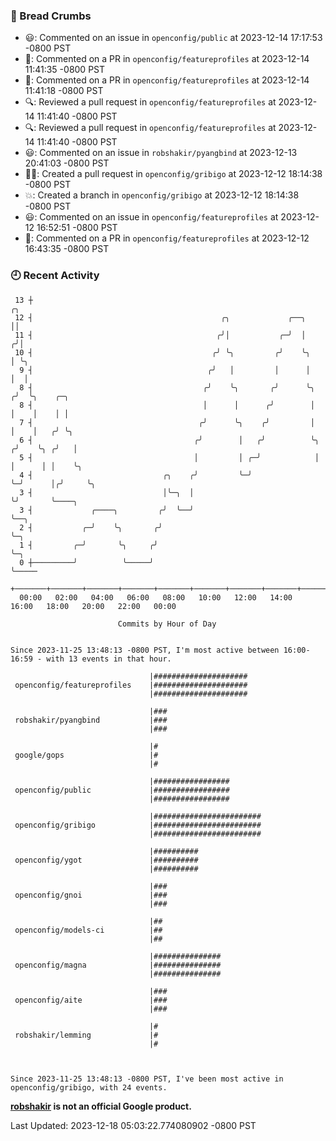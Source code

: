 ### 🍞 Bread Crumbs

 * 😃: Commented on an issue in `openconfig/public` at 2023-12-14 17:17:53 -0800 PST
 * 💬: Commented on a PR in  `openconfig/featureprofiles` at 2023-12-14 11:41:35 -0800 PST
 * 💬: Commented on a PR in  `openconfig/featureprofiles` at 2023-12-14 11:41:18 -0800 PST
 * 🔍: Reviewed a pull request in  `openconfig/featureprofiles` at 2023-12-14 11:41:40 -0800 PST
 * 🔍: Reviewed a pull request in  `openconfig/featureprofiles` at 2023-12-14 11:41:40 -0800 PST
 * 😃: Commented on an issue in `robshakir/pyangbind` at 2023-12-13 20:41:03 -0800 PST
 * ✍🏼: Created a pull request in `openconfig/gribigo` at 2023-12-12 18:14:38 -0800 PST
 * 💥: Created a branch in `openconfig/gribigo` at 2023-12-12 18:14:38 -0800 PST
 * 😃: Commented on an issue in `openconfig/featureprofiles` at 2023-12-12 16:52:51 -0800 PST
 * 💬: Commented on a PR in  `openconfig/featureprofiles` at 2023-12-12 16:43:35 -0800 PST

### 🕘 Recent Activity
```
 13 ┼                                                                    ╭╮
 12 ┤                                          ╭╮             ╭──╮       ││
 11 ┤                                         ╭╯│           ╭─╯  │      ╭╯│
 10 ┤                                        ╭╯ ╰╮         ╭╯    ╰╮     │ ╰╮
  9 ┤                                       ╭╯   │         │      │     │  │
  8 ┤                                      ╭╯    ╰╮       ╭╯      ╰╮   ╭╯  ╰╮    ╭─╮
  8 ┤                                      │      │      ╭╯        │   │    │    │ │
  7 ┤                                     ╭╯      ╰╮    ╭╯         │   │    │   ╭╯ ╰╮
  6 ┤                                    ╭╯        │   ╭╯          ╰╮ ╭╯    ╰╮ ╭╯   │
  5 ┤                                    │         │ ╭─╯            │ │      │ │    ╰╮
  4 ┤                             ╭╮    ╭╯         ╰─╯              ╰─╯      │╭╯     ╰╮
  3 ┤                             │╰─╮  │                                    ╰╯       ╰────╮
  3 ┤             ╭────╮         ╭╯  ╰──╯                                                  ╰──╮
  2 ┤           ╭─╯    ╰╮       ╭╯                                                            ╰─╮
  1 ┤         ╭─╯       ╰╮     ╭╯                                                               ╰─╮
  0 ┼─────────╯          ╰─────╯                                                                  ╰─────
    +───────+───────+───────+───────+───────+───────+───────+───────+───────+───────+───────+───────+────
  00:00   02:00   04:00   06:00   08:00   10:00   12:00   14:00   16:00   18:00   20:00   22:00   00:00   

						Commits by Hour of Day


Since 2023-11-25 13:48:13 -0800 PST, I'm most active between 16:00-16:59 - with 13 events in that hour.

```



```
                               |#####################
 openconfig/featureprofiles    |#####################
                               |#####################

                               |###
 robshakir/pyangbind           |###
                               |###

                               |#
 google/gops                   |#
                               |#

                               |#################
 openconfig/public             |#################
                               |#################

                               |########################
 openconfig/gribigo            |########################
                               |########################

                               |##########
 openconfig/ygot               |##########
                               |##########

                               |###
 openconfig/gnoi               |###
                               |###

                               |##
 openconfig/models-ci          |##
                               |##

                               |###############
 openconfig/magna              |###############
                               |###############

                               |###
 openconfig/aite               |###
                               |###

                               |#
 robshakir/lemming             |#
                               |#



Since 2023-11-25 13:48:13 -0800 PST, I've been most active in openconfig/gribigo, with 24 events.

```
**[robshakir](mailto:robjs@google.com) is not an official Google product.**  


Last Updated: 2023-12-18 05:03:22.774080902 -0800 PST
